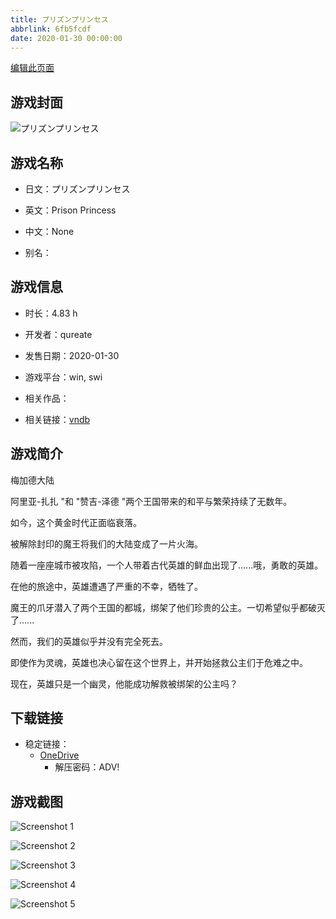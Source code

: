 ```yaml
---
title: プリズンプリンセス
abbrlink: 6fb5fcdf
date: 2020-01-30 00:00:00
---
```

[编辑此页面](https://github.com/ACG-3/ADV3-source/blob/main/source/_posts/games/%E3%83%97%E3%83%AA%E3%82%BA%E3%83%B3%E3%83%97%E3%83%AA%E3%83%B3%E3%82%BB%E3%82%B9.md)

## 游戏封面

![プリズンプリンセス](https://pan.timero.xyz/onedrive/img_lib_001/%E3%83%97%E3%83%AA%E3%82%BA%E3%83%B3%E3%83%97%E3%83%AA%E3%83%B3%E3%82%BB%E3%82%B9_cover.avif)


## 游戏名称

- 日文：プリズンプリンセス
- 英文：Prison Princess
- 中文：None

- 别名：


## 游戏信息

- 时长：4.83 h
- 开发者：qureate
- 发售日期：2020-01-30
- 游戏平台：win, swi
- 相关作品：

- 相关链接：[vndb](https://vndb.org/v27453)


## 游戏简介

梅加德大陆

阿里亚-扎扎 "和 "赞吉-泽德 "两个王国带来的和平与繁荣持续了无数年。

如今，这个黄金时代正面临衰落。

被解除封印的魔王将我们的大陆变成了一片火海。

随着一座座城市被攻陷，一个人带着古代英雄的鲜血出现了......哦，勇敢的英雄。

在他的旅途中，英雄遭遇了严重的不幸，牺牲了。

魔王的爪牙潜入了两个王国的都城，绑架了他们珍贵的公主。一切希望似乎都破灭了......

然而，我们的英雄似乎并没有完全死去。

即使作为灵魂，英雄也决心留在这个世界上，并开始拯救公主们于危难之中。

现在，英雄只是一个幽灵，他能成功解救被绑架的公主吗？




## 下载链接

- 稳定链接：
    - [OneDrive](https://pan.timero.xyz/onedrive/adv_lib_001/%E3%83%97%E3%83%AA%E3%82%BA%E3%83%B3%E3%83%97%E3%83%AA%E3%83%B3%E3%82%BB%E3%82%B9)
        - 解压密码：ADV!



## 游戏截图


![Screenshot 1](https://pan.timero.xyz/onedrive/img_lib_001/%E3%83%97%E3%83%AA%E3%82%BA%E3%83%B3%E3%83%97%E3%83%AA%E3%83%B3%E3%82%BB%E3%82%B9_Screenshot_1.avif)

![Screenshot 2](https://pan.timero.xyz/onedrive/img_lib_001/%E3%83%97%E3%83%AA%E3%82%BA%E3%83%B3%E3%83%97%E3%83%AA%E3%83%B3%E3%82%BB%E3%82%B9_Screenshot_2.avif)

![Screenshot 3](https://pan.timero.xyz/onedrive/img_lib_001/%E3%83%97%E3%83%AA%E3%82%BA%E3%83%B3%E3%83%97%E3%83%AA%E3%83%B3%E3%82%BB%E3%82%B9_Screenshot_3.avif)

![Screenshot 4](https://pan.timero.xyz/onedrive/img_lib_001/%E3%83%97%E3%83%AA%E3%82%BA%E3%83%B3%E3%83%97%E3%83%AA%E3%83%B3%E3%82%BB%E3%82%B9_Screenshot_4.avif)

![Screenshot 5](https://pan.timero.xyz/onedrive/img_lib_001/%E3%83%97%E3%83%AA%E3%82%BA%E3%83%B3%E3%83%97%E3%83%AA%E3%83%B3%E3%82%BB%E3%82%B9_Screenshot_5.avif)

